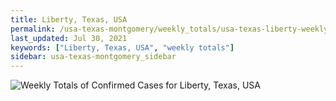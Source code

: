 ```yaml
---
title: Liberty, Texas, USA
permalink: /usa-texas-montgomery/weekly_totals/usa-texas-liberty-weekly_totals.html
last_updated: Jul 30, 2021
keywords: ["Liberty, Texas, USA", "weekly totals"]
sidebar: usa-texas-montgomery_sidebar
---
```


![Weekly Totals of Confirmed Cases for Liberty, Texas, USA](/covid_tracker/images/graphs/usa-texas-liberty-weekly_totals_graph.png)
